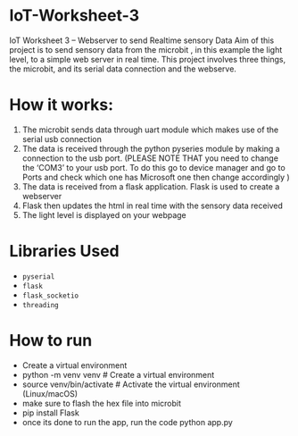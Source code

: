 # IoT-Worksheet-3
IoT Worksheet 3 – Webserver to send Realtime sensory Data
Aim of this project is to send sensory data from the microbit , in this example the light level, to a simple web server in real time. This project involves three things, the microbit, and its serial data connection and the webserve.

# How it works:
1.	The microbit sends data through uart module which makes use of the serial usb connection 
2.	The data is received through the python pyseries module by making a connection to the usb port. (PLEASE NOTE THAT you need to change the ‘COM3’ to your usb port. To do this go to device manager and go to Ports and check which one has Microsoft one then change accordingly )
3.	The data is received from a flask application. Flask is used to create a webserver
4.	Flask then updates the html in real time with the sensory data received 
5.	The light level is displayed on your webpage


# Libraries Used
* `pyserial`
* `flask`
* `flask_socketio`
* `threading`

# How to run
*	Create a virtual environment
* python -m venv venv           # Create a virtual environment
* source venv/bin/activate     # Activate the virtual environment (Linux/macOS)
* make sure to flash the hex file into microbit
*	pip install Flask
*	once its done to run the app, run the code python app.py

  

